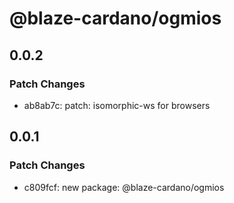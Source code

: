 # @blaze-cardano/ogmios

## 0.0.2

### Patch Changes

- ab8ab7c: patch: isomorphic-ws for browsers

## 0.0.1

### Patch Changes

- c809fcf: new package: @blaze-cardano/ogmios

